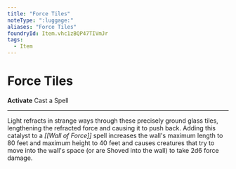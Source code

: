 ```yaml
---
title: "Force Tiles"
noteType: ":luggage:"
aliases: "Force Tiles"
foundryId: Item.vhc1zBQP47TIVmJr
tags:
  - Item
---
```


# Force Tiles

**Activate** Cast a Spell

* * *

Light refracts in strange ways through these precisely ground glass tiles, lengthening the refracted force and causing it to push back. Adding this catalyst to a _[[Wall of Force]]_ spell increases the wall's maximum length to 80 feet and maximum height to 40 feet and causes creatures that try to move into the wall's space (or are Shoved into the wall) to take 2d6 force damage.
